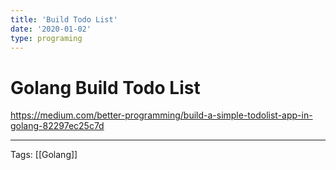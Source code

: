 ```yaml
---
title: 'Build Todo List'
date: '2020-01-02'
type: programing 
---
```


# Golang Build Todo List	

https://medium.com/better-programming/build-a-simple-todolist-app-in-golang-82297ec25c7d

---
Tags: [[Golang]]
